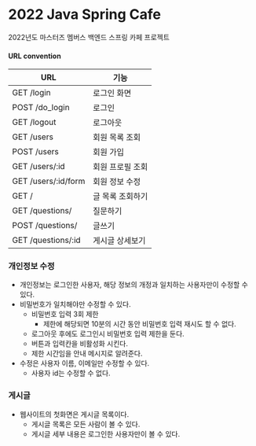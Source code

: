 # 2022 Java Spring Cafe

2022년도 마스터즈 멤버스 백엔드 스프링 카페 프로젝트

#### URL convention

| URL                 | 기능        |
|---------------------|-----------|
| GET /login          | 로그인 화면    |
| POST /do_login      | 로그인       |
| GET /logout         | 로그아웃      |
| GET /users          | 회원 목록 조회  |
| POST /users         | 회원 가입     |
| GET /users/:id      | 회원 프로필 조회 |
| GET /users/:id/form | 회원 정보 수정  |
| GET /               | 글 목록 조회하기 |
| GET /questions/     | 질문하기      |
| POST /questions/    | 글쓰기       |
| GET /questions/:id  | 게시글 상세보기  |


### 개인정보 수정
- 개인정보는 로그인한 사용자, 해당 정보의 개정과 일치하는 사용자만이 수정할 수 있다.
- 비밀번호가 일치해야만 수정할 수 있다.
  - 비밀번호 입력 3회 제한
    - 제한에 해당되면 10분의 시간 동안 비밀번호 입력 재시도 할 수 없다.
  - 로그아웃 후에도 로그인시 비밀번호 입력 제한을 둔다.
  - 버튼과 입력칸을 비활성화 시킨다.
  - 제한 시간임을 안내 메시지로 알려준다.
- 수정은 사용자 이름, 이메일만 수정할 수 있다.
  - 사용자 id는 수정할 수 없다.


### 게시글
- 웹사이트의 첫화면은 게시글 목록이다.
  - 게시글 목록은 모든 사람이 볼 수 있다.
  - 게시글 세부 내용은 로그인한 사용자만이 볼 수 있다.





